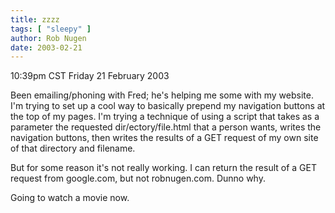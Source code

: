 ```yaml
---
title: zzzz
tags: [ "sleepy" ]
author: Rob Nugen
date: 2003-02-21
---
```


<p class=date>10:39pm CST Friday 21 February 2003</p>

<p>Been emailing/phoning with Fred; he's helping me some with my
website.  I'm trying to set up a cool way to basically prepend my
navigation buttons at the top of my pages.  I'm trying a technique of
using a script that takes as a parameter the requested
dir/ectory/file.html that a person wants, writes the navigation
buttons, then writes the results of a GET request of my own site of
that directory and filename.</p>

<p>But for some reason it's not really working.  I can return the
result of a GET request from google.com, but not robnugen.com.  Dunno
why.</p>

<p>Going to watch a movie now.</p>




